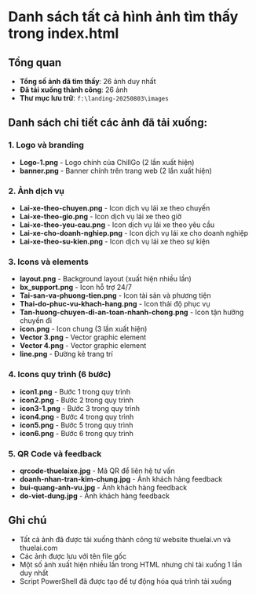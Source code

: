 # Danh sách tất cả hình ảnh tìm thấy trong index.html

## Tổng quan

- **Tổng số ảnh đã tìm thấy**: 26 ảnh duy nhất
- **Đã tải xuống thành công**: 26 ảnh
- **Thư mục lưu trữ**: `f:\landing-20250803\images`

## Danh sách chi tiết các ảnh đã tải xuống:

### 1. Logo và branding

- **Logo-1.png** - Logo chính của ChillGo (2 lần xuất hiện)
- **banner.png** - Banner chính trên trang web (2 lần xuất hiện)

### 2. Ảnh dịch vụ

- **Lai-xe-theo-chuyen.png** - Icon dịch vụ lái xe theo chuyến
- **Lai-xe-theo-gio.png** - Icon dịch vụ lái xe theo giờ
- **Lai-xe-theo-yeu-cau.png** - Icon dịch vụ lái xe theo yêu cầu
- **Lai-xe-cho-doanh-nghiep.png** - Icon dịch vụ lái xe cho doanh nghiệp
- **Lai-xe-theo-su-kien.png** - Icon dịch vụ lái xe theo sự kiện

### 3. Icons và elements

- **layout.png** - Background layout (xuất hiện nhiều lần)
- **bx_support.png** - Icon hỗ trợ 24/7
- **Tai-san-va-phuong-tien.png** - Icon tài sản và phương tiện
- **Thai-do-phuc-vu-khach-hang.png** - Icon thái độ phục vụ
- **Tan-huong-chuyen-di-an-toan-nhanh-chong.png** - Icon tận hưởng chuyến đi
- **icon.png** - Icon chung (3 lần xuất hiện)
- **Vector 3.png** - Vector graphic element
- **Vector 4.png** - Vector graphic element
- **line.png** - Đường kẻ trang trí

### 4. Icons quy trình (6 bước)

- **icon1.png** - Bước 1 trong quy trình
- **icon2.png** - Bước 2 trong quy trình
- **icon3-1.png** - Bước 3 trong quy trình
- **icon4.png** - Bước 4 trong quy trình
- **icon5.png** - Bước 5 trong quy trình
- **icon6.png** - Bước 6 trong quy trình

### 5. QR Code và feedback

- **qrcode-thuelaixe.jpg** - Mã QR để liên hệ tư vấn
- **doanh-nhan-tran-kim-chung.jpg** - Ảnh khách hàng feedback
- **bui-quang-anh-vu.jpg** - Ảnh khách hàng feedback
- **do-viet-dung.jpg** - Ảnh khách hàng feedback

## Ghi chú

- Tất cả ảnh đã được tải xuống thành công từ website thuelai.vn và thuelai.com
- Các ảnh được lưu với tên file gốc
- Một số ảnh xuất hiện nhiều lần trong HTML nhưng chỉ tải xuống 1 lần duy nhất
- Script PowerShell đã được tạo để tự động hóa quá trình tải xuống
